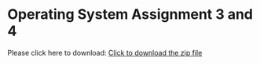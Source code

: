 # Operating System Assignment 3 and 4

Please click here to download: [Click to download the zip file](https://github.com/ajaypokharel/os_hw_3/archive/refs/heads/master.zip)

